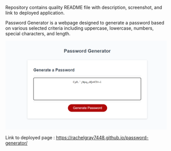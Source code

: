 Repository contains quality README file with description, screenshot, and link to deployed application.

Password Generator is a webpage designed to generate a password based on various selected criteria including uppercase, lowercase, numbers, special characters, and length.


![alt screenshot](./Capture.PNG)



Link to deployed page : https://rachelgray7448.github.io/password-generator/
